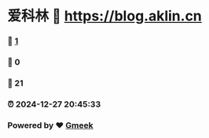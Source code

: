 # 爱科林 :link: https://blog.aklin.cn 
### :page_facing_up: [1](https://blog.aklin.cn/tag.html) 
### :speech_balloon: 0 
### :hibiscus: 21 
### :alarm_clock: 2024-12-27 20:45:33 
### Powered by :heart: [Gmeek](https://github.com/Meekdai/Gmeek)
